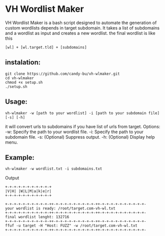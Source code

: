 <h1>VH Wordlist Maker</h1>
VH Wordlist Maker is a bash script designed to automate the generation of custom wordlists depends in target subdomain. It takes a list of subdomains and a wordlist as input and creates a new wordlist.
the final wordlist is like this

```
[wl] + [wl.target.tld] + [subdomains]
```

<h2>instalation:</h2>

```
git clone https://github.com/candy-bu/vh-wlmaker.git
cd vh-wlmaker
chmod +x setup.sh
./setup.sh
```
<h2>Usage:</h2>

```
vh-wlmaker -w [path to your wordlist] -i [path to your subdomain file] [-s] [-h]
```

it will convert urls to subdomains if you have list of urls from target.
Options:
-w: Specify the path to your wordlist file.
-i: Specify the path to your subdomain file.
-s: (Optional) Suppress output.
-h: (Optional) Display help menu.

<h2>Example:</h2>

```
vh-wlmaker -w wordlist.txt -i subdomains.txt
```

Output
```
+-+-+-+-+-+-+-+-+-+-+
|V|H| |W|L|M|a|k|e|r|
+-+-+-+-+-+-+-+-+-+-+

+-+-+-+-+-+-+-+-+-+-++-+-+-+-+-+-+-+-+-+-++-+-+-+-+-+-+-+-+-+-+-
your wordlist is ready: /root/target.com-vh-wl.txt
+-+-+-+-+-+-+-+-+-+-++-+-+-+-+-+-+-+-+-+-++-+-+-+-+-+-+-+-+-+-+-
final wordlist lenght: 132716
+-+-+-+-+-+-+-+-+-+-++-+-+-+-+-+-+-+-+-+-++-+-+-+-+-+-+-+-+-+-+-
ffuf -u target -H "Host: FUZZ" -w /root/target.com-vh-wl.txt
+-+-+-+-+-+-+-+-+-+-++-+-+-+-+-+-+-+-+-+-++-+-+-+-+-+-+-+-+-+-+-
```

